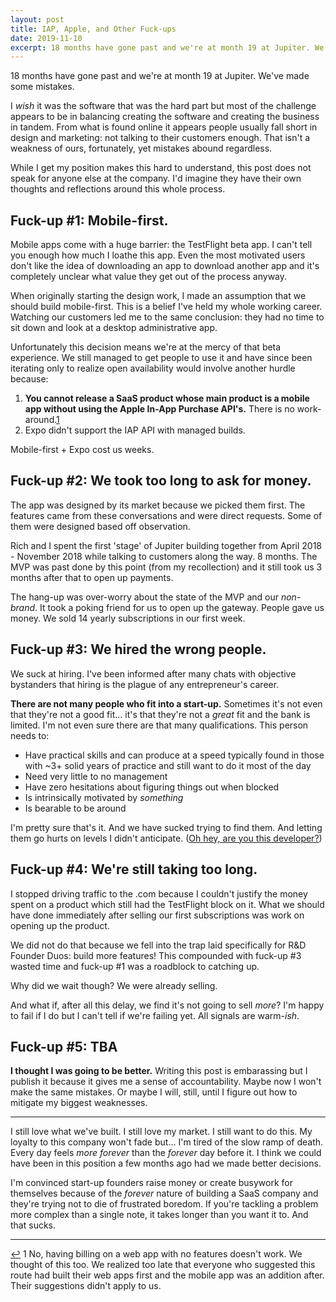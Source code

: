 ```yaml
---
layout: post
title: IAP, Apple, and Other Fuck-ups
date: 2019-11-10
excerpt: 18 months have gone past and we're at month 19 at Jupiter. We've made some mistakes but they weren't in the areas I thought we would...
---
```


18 months have gone past and we're at month 19 at Jupiter. We've made some mistakes.

I _wish_ it was the software that was the hard part but most of the challenge appears to be in balancing creating the software and creating the business in tandem. From what is found online it appears people usually fall short in design and marketing: not talking to their customers enough. That isn't a weakness of ours, fortunately, yet mistakes abound regardless.

<div class="note">
    <p>While I get my position makes this hard to understand, this post does not speak for anyone else at the company. I'd imagine they have their own thoughts and reflections around this whole process.</p>
</div>

## Fuck-up #1: Mobile-first.

Mobile apps come with a huge barrier: the TestFlight beta app. I can't tell you enough how much I loathe this app. Even the most motivated users don't like the idea of downloading an app to download another app and it's completely unclear what value they get out of the process anyway.

When originally starting the design work, I made an assumption that we should build mobile-first. This is a belief I've held my whole working career. Watching our customers led me to the same conclusion: they had no time to sit down and look at a desktop administrative app.

Unfortunately this decision means we're at the mercy of that beta experience. We still managed to get people to use it and have since been iterating only to realize open availability would involve another hurdle because:

1. **You cannot release a SaaS product whose main product is a mobile app without using the Apple In-App Purchase API's.** There is no work-around.<span class="cite"><a href="#note-1" name="back-1">1</a></span>
2. Expo didn't support the IAP API with managed builds.

Mobile-first + Expo cost us weeks.

## Fuck-up #2: We took too long to ask for money.

The app was designed by its market because we picked them first. The features came from these conversations and were direct requests. Some of them were designed based off observation.

Rich and I spent the first 'stage' of Jupiter building together from April 2018 - November 2018 while talking to customers along the way. 8 months. The MVP was past done by this point (from my recollection) and it still took us 3 months after that to open up payments.

The hang-up was over-worry about the state of the MVP and our _non-brand_. It took a poking friend for us to open up the gateway. People gave us money. We sold 14 yearly subscriptions in our first week.

## Fuck-up #3: We hired the wrong people.

We suck at hiring. I've been informed after many chats with objective bystanders that hiring is the plague of any entrepreneur's career.

**There are not many people who fit into a start-up.** Sometimes it's not even that they're not a good fit... it's that they're not a _great_ fit and the bank is limited. I'm not even sure there are that many qualifications. This person needs to:

- Have practical skills and can produce at a speed typically found in those with ~3+ solid years of practice and still want to do it most of the day
- Need very little to no management
- Have zero hesitations about figuring things out when blocked
- Is intrinsically motivated by _something_
- Is bearable to be around

I'm pretty sure that's it. And we have sucked trying to find them. And letting them go hurts on levels I didn't anticipate. (<a href="http://tryjupiter.com/about.html">Oh hey, are you this developer?</a>)

## Fuck-up #4: We're still taking too long.

I stopped driving traffic to the .com because I couldn't justify the money spent on a product which still had the TestFlight block on it. What we should have done immediately after selling our first subscriptions was work on opening up the product.

We did not do that because we fell into the trap laid specifically for R&D Founder Duos: build more features! This compounded with fuck-up #3 wasted time and fuck-up #1 was a roadblock to catching up.

Why did we wait though? We were already selling.

And what if, after all this delay, we find it's not going to sell _more_? I'm happy to fail if I do but I can't tell if we're failing yet. All signals are warm-<em>ish</em>.

## Fuck-up #5: TBA

**I thought I was going to be better.** Writing this post is embarassing but I publish it because it gives me a sense of accountability. Maybe now I won't make the same mistakes. Or maybe I will, still, until I figure out how to mitigate my biggest weaknesses.

<hr class="--small">

I still love what we've built. I still love my market. I still want to do this. My loyalty to this company won't fade but... I'm tired of the slow ramp of death. Every day feels _more forever_ than the _forever_ day before it. I think we could have been in this position a few months ago had we made better decisions.

I'm convinced start-up founders raise money or create busywork for themselves because of the _forever_ nature of building a SaaS company and they're trying not to die of frustrated boredom. If you're tackling a problem more complex than a single note, it takes longer than you want it to. And that sucks.

<hr class="--end">

<div class="citations">
    <p><a name="note-1" href="#back-1" class="citations-back">&#x21A9;</a> 1 No, having billing on a web app with no features doesn't work. We thought of this too. We realized too late that everyone who suggested this route had built their web apps first and the mobile app was an addition after. Their suggestions didn't apply to us.</p>
</div>